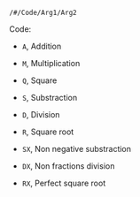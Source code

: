 `/#/Code/Arg1/Arg2`

Code:
- `A`, Addition
- `M`, Multiplication
- `Q`, Square

- `S`, Substraction
- `D`, Division
- `R`, Square root

- `SX`, Non negative substraction
- `DX`, Non fractions division
- `RX`, Perfect square root